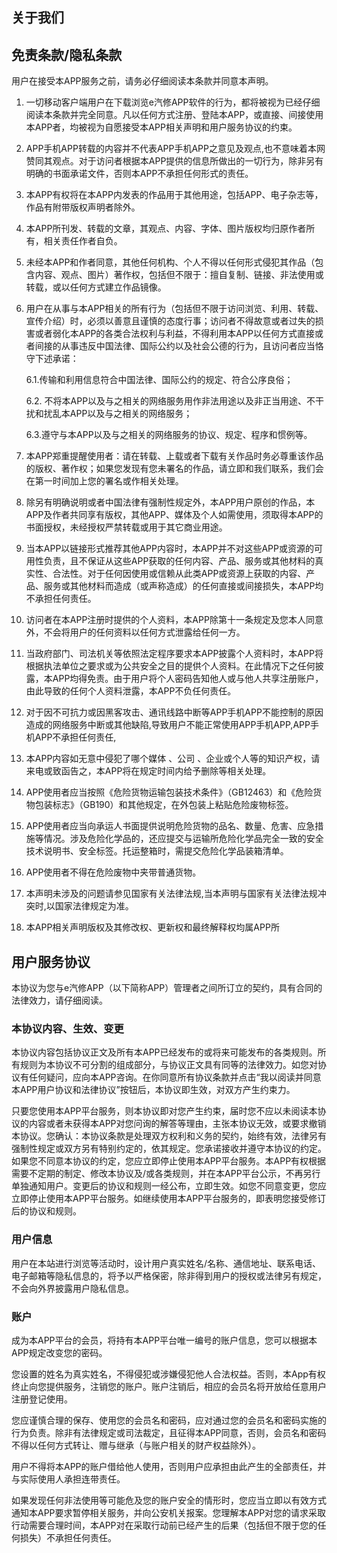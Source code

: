 
## 关于我们

## 免责条款/隐私条款

用户在接受本APP服务之前，请务必仔细阅读本条款并同意本声明。

1. 一切移动客户端用户在下载浏览e汽修APP软件的行为，都将被视为已经仔细阅读本条款并完全同意。凡以任何方式注册、登陆本APP，或直接、间接使用本APP者，均被视为自愿接受本APP相关声明和用户服务协议的约束。

2. APP手机APP转载的内容并不代表APP手机APP之意见及观点,也不意味着本网赞同其观点。对于访问者根据本APP提供的信息所做出的一切行为，除非另有明确的书面承诺文件，否则本APP不承担任何形式的责任。

3. 本APP有权将在本APP内发表的作品用于其他用途，包括APP、电子杂志等，作品有附带版权声明者除外。

4. 本APP所刊发、转载的文章，其观点、内容、字体、图片版权均归原作者所有，相关责任作者自负。

5. 未经本APP和作者同意，其他任何机构、个人不得以任何形式侵犯其作品（包含内容、观点、图片）著作权，包括但不限于：擅自复制、链接、非法使用或转载，或以任何方式建立作品镜像。

6. 用户在从事与本APP相关的所有行为（包括但不限于访问浏览、利用、转载、宣传介绍）时，必须以善意且谨慎的态度行事；访问者不得故意或者过失的损害或者弱化本APP的各类合法权利与利益，不得利用本APP以任何方式直接或者间接的从事违反中国法律、国际公约以及社会公德的行为，且访问者应当恪守下述承诺：

    6.1.传输和利用信息符合中国法律、国际公约的规定、符合公序良俗；

    6.2. 不将本APP以及与之相关的网络服务用作非法用途以及非正当用途、不干扰和扰乱本APP以及与之相关的网络服务；
    
    6.3.遵守与本APP以及与之相关的网络服务的协议、规定、程序和惯例等。

7. 本APP郑重提醒使用者：请在转载、上载或者下载有关作品时务必尊重该作品的版权、著作权；如果您发现有您未署名的作品，请立即和我们联系，我们会在第一时间加上您的署名或作相关处理。

8. 除另有明确说明或者中国法律有强制性规定外，本APP用户原创的作品，本APP及作者共同享有版权，其他APP、媒体及个人如需使用，须取得本APP的书面授权，未经授权严禁转载或用于其它商业用途。

9. 当本APP以链接形式推荐其他APP内容时，本APP并不对这些APP或资源的可用性负责，且不保证从这些APP获取的任何内容、产品、服务或其他材料的真实性、合法性。对于任何因使用或信赖从此类APP或资源上获取的内容、产品、服务或其他材料而造成（或声称造成）的任何直接或间接损失，本APP均不承担任何责任。

10. 访问者在本APP注册时提供的个人资料，本APP除第十一条规定及您本人同意外，不会将用户的任何资料以任何方式泄露给任何一方。

11. 当政府部门、司法机关等依照法定程序要求本APP披露个人资料时，本APP将根据执法单位之要求或为公共安全之目的提供个人资料。在此情况下之任何披露，本APP均得免责。由于用户将个人密码告知他人或与他人共享注册账户，由此导致的任何个人资料泄露，本APP不负任何责任。

12. 对于因不可抗力或因黑客攻击、通讯线路中断等APP手机APP不能控制的原因造成的网络服务中断或其他缺陷,导致用户不能正常使用APP手机APP,APP手机APP不承担任何责任,

13. 本APP内容如无意中侵犯了哪个媒体 、公司 、企业或个人等的知识产权，请来电或致函告之，本APP将在规定时间内给予删除等相关处理。

14. APP使用者应当按照《危险货物运输包装技术条件》（GB12463）和《危险货物包装标志》（GB190）和其他规定，在外包装上粘贴危险废物标签。

15. APP使用者应当向承运人书面提供说明危险货物的品名、数量、危害、应急措施等情况。涉及危险化学品的，还应提交与运输所危险化学品完全一致的安全技术说明书、安全标签。托运整箱时，需提交危险化学品装箱清单。

16. APP使用者不得在危险废物中夹带普通货物。

17. 本声明未涉及的问题请参见国家有关法律法规,当本声明与国家有关法律法规冲突时,以国家法律规定为准。

18. 本APP相关声明版权及其修改权、更新权和最终解释权均属APP所

## 用户服务协议

 本协议为您与e汽修APP（以下简称APP）管理者之间所订立的契约，具有合同的法律效力，请仔细阅读。

### 本协议内容、生效、变更

 本协议内容包括协议正文及所有本APP已经发布的或将来可能发布的各类规则。所有规则为本协议不可分割的组成部分，与协议正文具有同等的法律效力。如您对协议有任何疑问，应向本APP咨询。在你同意所有协议条款并点击“我以阅读并同意本APP用户协议和法律协议”按钮后，本协议即生效，对双方产生约束力。

 只要您使用本APP平台服务，则本协议即对您产生约束，届时您不应以未阅读本协议的内容或者未获得本APP对您问询的解答等理由，主张本协议无效，或要求撤销本协议。您确认：本协议条款是处理双方权利和义务的契约，始终有效，法律另有强制性规定或双方另有特别约定的，依其规定。您承诺接收并遵守本协议的约定。如果您不同意本协议的约定，您应立即停止使用本APP平台服务。本APP有权根据需要不定期的制定、修改本协议及/或各类规则，并在本APP平台公示，不再另行单独通知用户。变更后的协议和规则一经公布，立即生效。如您不同意变更，您应立即停止使用本APP平台服务。如继续使用本APP平台服务的，即表明您接受修订后的协议和规则。

### 用户信息

 用户在本站进行浏览等活动时，设计用户真实姓名/名称、通信地址、联系电话、电子邮箱等隐私信息的，将予以严格保密，除非得到用户的授权或法律另有规定，不会向外界披露用户隐私信息。

### 账户

 成为本APP平台的会员，将持有本APP平台唯一编号的账户信息，您可以根据本APP规定改变您的密码。

 您设置的姓名为真实姓名，不得侵犯或涉嫌侵犯他人合法权益。否则，本App有权终止向您提供服务，注销您的账户。账户注销后，相应的会员名将开放给任意用户注册登记使用。

 您应谨慎合理的保存、使用您的会员名和密码，应对通过您的会员名和密码实施的行为负责。除非有法律规定或司法裁定，且征得本APP同意，否则，会员名和密码不得以任何方式转让、赠与继承（与账户相关的财产权益除外）。

 用户不得将本APP的账户借给他人使用，否则用户应承担由此产生的全部责任，并与实际使用人承担连带责任。

 如果发现任何非法使用等可能危及您的账户安全的情形时，您应当立即以有效方式通知本APP要求暂停相关服务，并向公安机关报案。您理解本APP对您的请求采取行动需要合理时间，本APP对在采取行动前已经产生的后果（包括但不限于您的任何损失）不承担任何责任。

